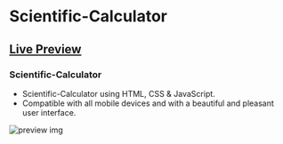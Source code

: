 # Scientific-Calculator
## [Live Preview](https://noelmthembu.github.io/Scientific-Calculator/)
###  Scientific-Calculator
- Scientific-Calculator using HTML, CSS & JavaScript.
- Compatible with all mobile devices and with a beautiful and pleasant user interface.

![preview img](https://github.com/noelmthembu/Scientific-Calculator/assets/109946871/fa9f9d59-9fc3-4f21-8190-5505f691fe66)
